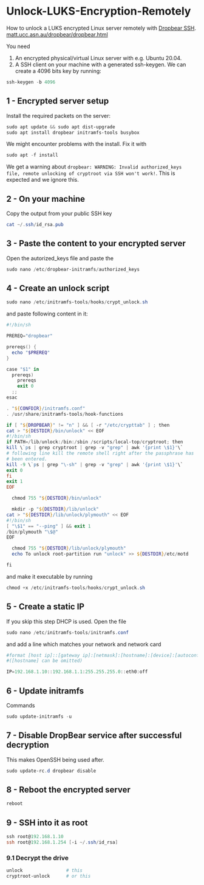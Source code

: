 # Unlock-LUKS-Encryption-Remotely
How to unlock a LUKS encrypted Linux server remotely with [Dropbear SSH](https://github.com/mkj/dropbear). [matt.ucc.asn.au/dropbear/dropbear.html](https://matt.ucc.asn.au/dropbear/dropbear.html)

You need
1. An encrypted physical/virtual Linux server with e.g. Ubuntu 20.04.
2. A SSH client on your machine with a generated ssh-keygen. We can create a 4096 bits key by running:
````powershell
ssh-keygen -b 4096
````

## 1 - Encrypted server setup
Install the required packets on the server:
````powershell
sudo apt update && sudo apt dist-upgrade
sudo apt install dropbear initramfs-tools busybox
````
We might encounter problems with the install. Fix it with
````powershell
sudo apt -f install
````
We get a warning about `dropbear: WARNING: Invalid authorized_keys file, remote unlocking of cryptroot via SSH won't work!`. This is expected and we ignore this.

## 2 - On your machine
Copy the output from your public SSH key
````powershell
cat ~/.ssh/id_rsa.pub 
````

## 3 - Paste the content to your encrypted server 
Open the autorized_keys file and paste the 
````powershell
sudo nano /etc/dropbear-initramfs/authorized_keys
````

## 4 - Create an unlock script
````powershell
sudo nano /etc/initramfs-tools/hooks/crypt_unlock.sh
````
and paste following content in it:
````powershell
#!/bin/sh

PREREQ="dropbear"

prereqs() {
  echo "$PREREQ"
}

case "$1" in
  prereqs)
    prereqs
    exit 0
  ;;
esac

. "${CONFDIR}/initramfs.conf"
. /usr/share/initramfs-tools/hook-functions

if [ "${DROPBEAR}" != "n" ] && [ -r "/etc/crypttab" ] ; then
cat > "${DESTDIR}/bin/unlock" << EOF
#!/bin/sh
if PATH=/lib/unlock:/bin:/sbin /scripts/local-top/cryptroot; then
kill \`ps | grep cryptroot | grep -v "grep" | awk '{print \$1}'\`
# following line kill the remote shell right after the passphrase has
# been entered.
kill -9 \`ps | grep "\-sh" | grep -v "grep" | awk '{print \$1}'\`
exit 0
fi
exit 1
EOF

  chmod 755 "${DESTDIR}/bin/unlock"

  mkdir -p "${DESTDIR}/lib/unlock"
cat > "${DESTDIR}/lib/unlock/plymouth" << EOF
#!/bin/sh
[ "\$1" == "--ping" ] && exit 1
/bin/plymouth "\$@"
EOF

  chmod 755 "${DESTDIR}/lib/unlock/plymouth"
  echo To unlock root-partition run "unlock" >> ${DESTDIR}/etc/motd

fi
````

and make it executable by running
````powershell
chmod +x /etc/initramfs-tools/hooks/crypt_unlock.sh
````

## 5 - Create a static IP
If you skip this step DHCP is used.
Open the file
````powershell
sudo nano /etc/initramfs-tools/initramfs.conf 
````
and add a line which matches your network and network card
````powershell
#format [host ip]::[gateway ip]:[netmask]:[hostname]:[device]:[autoconf]
#([hostname] can be omitted)

IP=192.168.1.10::192.168.1.1:255.255.255.0::eth0:off
````

## 6 - Update initramfs
Commands
````powershell
sudo update-initramfs -u
````
## 7 - Disable DropBear service after successful decryption
This makes OpenSSH being used after.
````powershell
sudo update-rc.d dropbear disable
````

## 8 - Reboot the encrypted server
````powershell
reboot
````

## 9 - SSH into it as root
````powershell
ssh root@192.168.1.10
ssh root@192.168.1.254 [-i ~/.ssh/id_rsa]
````
### 9.1 Decrypt the drive
````powershell
unlock                # this
cryptroot-unlock      # or this
````

